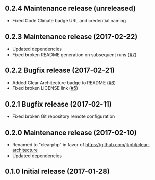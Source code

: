## 0.2.4 Maintenance release (unreleased)

* Fixed Code Climate badge URL and credential naming

## 0.2.3 Maintenance release (2017-02-22)

* Updated dependencies
* Fixed broken README generation on subsequent runs ([#7](https://github.com/jkphl/generator-clearphp/issues/7))

## 0.2.2 Bugfix release (2017-02-21)

* Added Clear Architecture badge to README ([#6](https://github.com/jkphl/generator-clearphp/issues/6))
* Fixed broken LICENSE link ([#5](https://github.com/jkphl/generator-clearphp/issues/5))

## 0.2.1 Bugfix release (2017-02-11)

* Fixed broken Git repository remote configuration

## 0.2.0 Maintenance release (2017-02-10)

* Renamed to "clearphp" in favor of https://github.com/jkphl/clear-architecture
* Updated dependencies

## 0.1.0 Initial release (2017-01-28)
